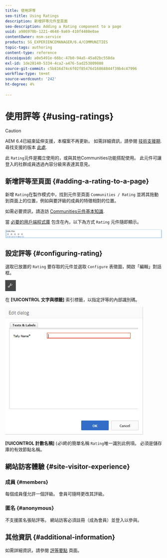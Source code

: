 ```yaml
---
title: 使用評等
seo-title: Using Ratings
description: 新增評等元件至頁面
seo-description: Adding a Rating component to a page
uuid: a986970b-1221-4648-9a69-410f4480e0ae
contentOwner: msm-service
products: SG_EXPERIENCEMANAGER/6.4/COMMUNITIES
topic-tags: authoring
content-type: reference
discoiquuid: a0e5491e-66bc-47b0-94a5-45a02bc558da
exl-id: 1de28140-5334-4ca2-a476-5ad253809808
source-git-commit: c5b816d74c6f02f85476d16868844f39b4c47996
workflow-type: tm+mt
source-wordcount: '242'
ht-degree: 4%

---
```


# 使用評等 {#using-ratings}

>[!CAUTION]
>
>AEM 6.4已結束延伸支援，本檔案不再更新。 如需詳細資訊，請參閱 [技術支援期](https://helpx.adobe.com//tw/support/programs/eol-matrix.html). 尋找支援的版本 [此處](https://experienceleague.adobe.com/docs/).

此 `Rating`元件是獨立使用的，或與其他Communities功能搭配使用。 此元件可讓登入的社群成員透過內容分級來表達其意見。

## 新增評等至頁面 {#adding-a-rating-to-a-page}

新增 `Rating`在製作模式中，找到元件至頁面 `Communities / Rating` 並將其拖動到頁面上的位置，例如與要評級的成員的特徵相對的位置。

如需必要資訊，請造訪 [Communities元件基本知識](basics.md).

當 [必要的用戶端程式庫](rating-basics.md#essentials-for-client-side) 包含在內，以下為方式 `Rating` 元件隨即顯示。

![chlimage_1-493](assets/chlimage_1-493.png)

## 設定評等 {#configuring-rating}

選取已放置的 `Rating` 要存取的元件並選取 `Configure` 表徵圖，開啟「編輯」對話框。

![chlimage_1-494](assets/chlimage_1-494.png)

在 **[!UICONTROL 文字與標籤]** 索引標籤，以指定評等的內部識別碼。

![chlimage_1-495](assets/chlimage_1-495.png)

**[!UICONTROL 計數名稱]**
(*必填*)的簡單名稱 `Rating`唯一識別此例項。 必須是儲存庫的有效節點名稱。

## 網站訪客體驗 {#site-visitor-experience}

### 成員 {#members}

每個成員僅允許一個評級。 會員可隨時更改其評級。

### 匿名 {#anonymous}

不支援匿名張貼評等。 網站訪客必須註冊（成為會員）並登入以參與。

## 其他資訊 {#additional-information}

如需詳細資訊，請參閱 [評等要點](rating-basics.md) 頁面。
